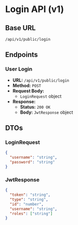 # Login API (v1)

## Base URL
`/api/v1/public/login`

## Endpoints

### User Login

- **URL:** `/api/v1/public/login`
- **Method:** `POST`
- **Request Body:**
  - `LoginRequest` object
- **Response:**
  - **Status:** `200 OK`
  - **Body:** `JwtResponse` object

## DTOs

### LoginRequest

```json
{
  "username": "string",
  "password": "string"
}
```

### JwtResponse

```json
{
  "token": "string",
  "type": "string",
  "id": "number",
  "username": "string",
  "roles": ["string"]
}

```